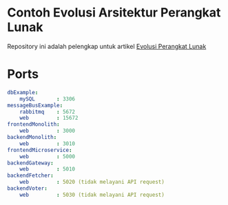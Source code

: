 # Contoh Evolusi Arsitektur Perangkat Lunak

Repository ini adalah pelengkap untuk artikel [Evolusi Perangkat Lunak](https://www.notion.so/gofrendi/Evolusi-Arsitektur-Perangkat-Lunak-1e80ad470b734ad4ab22d04e25ea372e)


# Ports

```yaml
dbExample:
    mySQL       : 3306
messageBusExample:
    rabbitmq    : 5672
    web         : 15672
frontendMonolith: 
    web         : 3000
backendMonolith:
    web         : 3010
frontendMicroservice:
    web         : 5000
backendGateway:
    web         : 5010
backendFetcher:
    web         : 5020 (tidak melayani API request)
backendVoter:
    web         : 5030 (tidak melayani API request)
```
